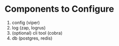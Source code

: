 # Components to Configure

1. config (viper)
2. log (zap, logrus)
3. (optional) cli tool (cobra)
4. db (postgres, redis)
